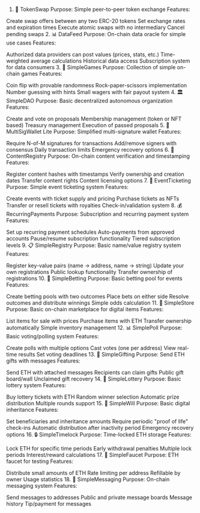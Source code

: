 1. 🔄 TokenSwap
Purpose: Simple peer-to-peer token exchange Features:

Create swap offers between any two ERC-20 tokens
Set exchange rates and expiration times
Execute atomic swaps with no intermediary
Cancel pending swaps
2. 📊 DataFeed
Purpose: On-chain data oracle for simple use cases Features:

Authorized data providers can post values (prices, stats, etc.)
Time-weighted average calculations
Historical data access
Subscription system for data consumers
3. 🎲 SimpleGames
Purpose: Collection of simple on-chain games Features:

Coin flip with provable randomness
Rock-paper-scissors implementation
Number guessing with hints
Small wagers with fair payout system
4. 🏛️ SimpleDAO
Purpose: Basic decentralized autonomous organization Features:

Create and vote on proposals
Membership management (token or NFT based)
Treasury management
Execution of passed proposals
5. 🔐 MultiSigWallet Lite
Purpose: Simplified multi-signature wallet Features:

Require N-of-M signatures for transactions
Add/remove signers with consensus
Daily transaction limits
Emergency recovery options
6. 📝 ContentRegistry
Purpose: On-chain content verification and timestamping Features:

Register content hashes with timestamps
Verify ownership and creation dates
Transfer content rights
Content licensing options
7. 🎫 EventTicketing
Purpose: Simple event ticketing system Features:

Create events with ticket supply and pricing
Purchase tickets as NFTs
Transfer or resell tickets with royalties
Check-in/validation system
8. 💰 RecurringPayments
Purpose: Subscription and recurring payment system Features:

Set up recurring payment schedules
Auto-payments from approved accounts
Pause/resume subscription functionality
Tiered subscription levels
9. 📋 SimpleRegistry
Purpose: Basic name/value registry system Features:

Register key-value pairs (name → address, name → string)
Update your own registrations
Public lookup functionality
Transfer ownership of registrations
10. 🎯 SimpleBetting
Purpose: Basic betting pool for events Features:

Create betting pools with two outcomes
Place bets on either side
Resolve outcomes and distribute winnings
Simple odds calculation
11. 🏪 SimpleStore
Purpose: Basic on-chain marketplace for digital items Features:

List items for sale with prices
Purchase items with ETH
Transfer ownership automatically
Simple inventory management
12. 📊 SimplePoll
Purpose: Basic voting/polling system Features:

Create polls with multiple options
Cast votes (one per address)
View real-time results
Set voting deadlines
13. 💝 SimpleGifting
Purpose: Send ETH gifts with messages Features:

Send ETH with attached messages
Recipients can claim gifts
Public gift board/wall
Unclaimed gift recovery
14. 🎲 SimpleLottery
Purpose: Basic lottery system Features:

Buy lottery tickets with ETH
Random winner selection
Automatic prize distribution
Multiple rounds support
15. 📝 SimpleWill
Purpose: Basic digital inheritance Features:

Set beneficiaries and inheritance amounts
Require periodic "proof of life" check-ins
Automatic distribution after inactivity period
Emergency recovery options
16. 🔒 SimpleTimelock
Purpose: Time-locked ETH storage Features:

Lock ETH for specific time periods
Early withdrawal penalties
Multiple lock periods
Interest/reward calculations
17. 🎪 SimpleFaucet
Purpose: ETH faucet for testing Features:

Distribute small amounts of ETH
Rate limiting per address
Refillable by owner
Usage statistics
18. 📱 SimpleMessaging
Purpose: On-chain messaging system Features:

Send messages to addresses
Public and private message boards
Message history
Tip/payment for messages
